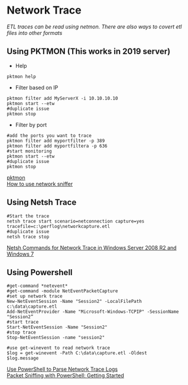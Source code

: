 # Network Trace

*ETL traces can be read using netmon.  There are also ways to covert etl files into other formats*

## Using PKTMON (This works in 2019 server)
* Help
```
pktmon help
```
* Filter based on IP
```
pktmon filter add MyServerX -i 10.10.10.10
pktmon start --etw
#duplicate issue
pktmon stop
```
* Filter by port
```
#add the ports you want to trace
pktmon filter add myportfilter -p 389
pktmon filter add myportfiltera -p 636
#start monitoring
pktmon start --etw
#duplicate issue
pktmon stop
```
[pktmon](https://ss64.com/nt/pktmon.html)  
[How to use network sniffer](https://www.thewindowsclub.com/network-sniffer-tool-pktmon-exe-in-windows-10/)  

## Using Netsh Trace
```
#Start the trace
netsh trace start scenario=netconnection capture=yes tracefile=c:\perflog\networkcapture.etl
#duplicate issue
netsh trace stop
```
[Netsh Commands for Network Trace in Windows Server 2008 R2 and Windows 7](https://docs.microsoft.com/en-us/previous-versions/windows/it-pro/windows-server-2008-R2-and-2008/dd878517(v=ws.10)?redirectedfrom=MSDN)   

## Using Powershell
```
#get-command *netevent*
#get-command -module NetEventPacketCapture 
#set up network trace
New-NetEventSession -Name "Session2" -LocalFilePath c:\data\capture.etl
Add-NetEventProvider -Name "Microsoft-Windows-TCPIP" -SessionName "Session2”
#start trace
Start-NetEventSession -Name "Session2"
#stop trace
Stop-NetEventSession -name "session2"

#use get-winevent to read network trace
$log = get-winevent -Path C:\data\capture.etl -Oldest
$log.message 
```
[Use PowerShell to Parse Network Trace Logs](https://devblogs.microsoft.com/scripting/use-powershell-to-parse-network-trace-logs/)  
[Packet Sniffing with PowerShell: Getting Started](https://devblogs.microsoft.com/scripting/packet-sniffing-with-powershell-getting-started/)  
